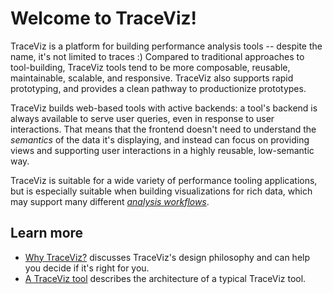 # Welcome to TraceViz!

TraceViz is a platform for building performance analysis tools -- despite the
name, it's not limited to traces :)  Compared to traditional approaches to
tool-building, TraceViz tools tend to be more composable, reusable,
maintainable, scalable, and responsive.  TraceViz also supports rapid
prototyping, and provides a clean pathway to productionize prototypes.

TraceViz builds web-based tools with active backends: a tool's backend is always
available to serve user queries, even in response to user interactions.  That
means that the frontend doesn't need to understand the *semantics* of the data
it's displaying, and instead can focus on providing views and supporting
user interactions in a highly reusable, low-semantic way.

TraceViz is suitable for a wide variety of performance tooling applications,
but is especially suitable when building visualizations for rich data, which
may support many different [*analysis workflows*](./docs/why_traceviz.md#analysis-workflows).

## Learn more

*  [Why TraceViz?](docs/why_traceviz.md) discusses TraceViz's design philosophy
   and can help you decide if it's right for you.
*  [A TraceViz tool](docs/a_traceviz_tool.md) describes the architecture of a
   typical TraceViz tool.